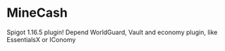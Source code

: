 # MineCash
Spigot 1.16.5 plugin!
Depend WorldGuard, Vault and economy plugin, like EssentialsX or IConomy
